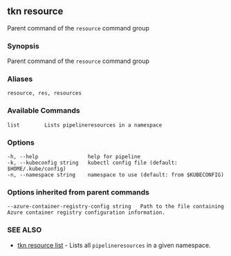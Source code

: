 ## tkn resource

Parent command of the `resource` command group

### Synopsis

Parent command of the `resource` command group

### Aliases

```
resource, res, resources
```

### Available Commands

```
list        Lists pipelineresources in a namespace
```

### Options

```
-h, --help                help for pipeline
-k, --kubeconfig string   kubectl config file (default: $HOME/.kube/config)
-n, --namespace string    namespace to use (default: from $KUBECONFIG)
```

### Options inherited from parent commands

```
--azure-container-registry-config string   Path to the file containing Azure container registry configuration information.
```

### SEE ALSO

* [tkn resource list](tkn_resource_list.md)	 - Lists all `pipelineresources` in a given namespace.
